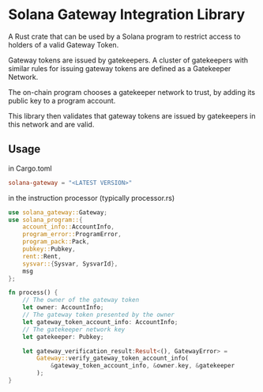# Solana Gateway Integration Library

A Rust crate that can be used by a Solana program to restrict access to holders of a valid Gateway Token.

Gateway tokens are issued by gatekeepers. A cluster of gatekeepers with similar rules for
issuing gateway tokens are defined as a Gatekeeper Network.

The on-chain program chooses a gatekeeper network to trust, by adding its public key to a program account.

This library then validates that gateway tokens are issued by gatekeepers in this network and are valid.

## Usage

in Cargo.toml
```toml
solana-gateway = "<LATEST VERSION>"
```

in the instruction processor (typically processor.rs)

```rust
use solana_gateway::Gateway;
use solana_program::{
    account_info::AccountInfo,
    program_error::ProgramError,
    program_pack::Pack,
    pubkey::Pubkey,
    rent::Rent,
    sysvar::{Sysvar, SysvarId},
    msg
};

fn process() {
    // The owner of the gateway token
    let owner: AccountInfo;
    // The gateway token presented by the owner
    let gateway_token_account_info: AccountInfo;
    // The gatekeeper network key
    let gatekeeper: Pubkey;

    let gateway_verification_result:Result<(), GatewayError> =
        Gateway::verify_gateway_token_account_info(
            &gateway_token_account_info, &owner.key, &gatekeeper
        );
}
```